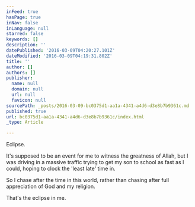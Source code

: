 ```yaml
---
inFeed: true
hasPage: true
inNav: false
inLanguage: null
starred: false
keywords: []
description: ''
datePublished: '2016-03-09T04:20:27.101Z'
dateModified: '2016-03-09T04:19:31.802Z'
title: ''
author: []
authors: []
publisher:
  name: null
  domain: null
  url: null
  favicon: null
sourcePath: _posts/2016-03-09-bc0375d1-aa1a-4341-a4d6-d3e8b7b9361c.md
published: true
url: bc0375d1-aa1a-4341-a4d6-d3e8b7b9361c/index.html
_type: Article

---
```

Eclipse.

It's supposed to be an event for me to witness the greatness of  Allah, but I was driving in a massive traffic trying to get my son to school as fast as I could, hoping to clock the 'least late' time in. 

So I chase after the time in this world, rather than chasing after full appreciation of God and my religion.

That's the eclipse in me.